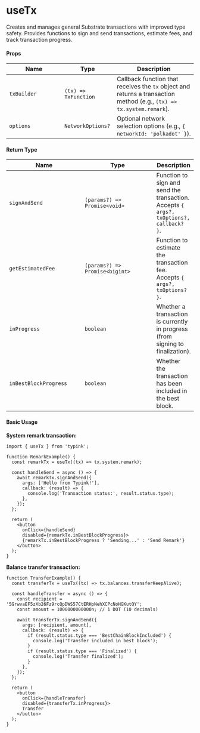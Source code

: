 # useTx

Creates and manages general Substrate transactions with improved type safety. Provides functions to sign and send transactions, estimate fees, and track transaction progress.

#### Props

<table><thead><tr><th width="132.421875">Name</th><th>Type</th><th>Description</th></tr></thead><tbody><tr><td><code>txBuilder</code></td><td><code>(tx) => TxFunction</code></td><td>Callback function that receives the <code>tx</code> object and returns a transaction method (e.g., <code>(tx) => tx.system.remark</code>).</td></tr><tr><td><code>options</code></td><td><code>NetworkOptions?</code></td><td>Optional network selection options (e.g., <code>{ networkId: 'polkadot' }</code>).</td></tr></tbody></table>

#### Return Type

<table><thead><tr><th width="206.578125">Name</th><th width="209.71875">Type</th><th>Description</th></tr></thead><tbody><tr><td><code>signAndSend</code></td><td><code>(params?) => Promise&#x3C;void></code></td><td>Function to sign and send the transaction. Accepts <code>{ args?, txOptions?, callback? }</code>.</td></tr><tr><td><code>getEstimatedFee</code></td><td><code>(params?) => Promise&#x3C;bigint></code></td><td>Function to estimate the transaction fee. Accepts <code>{ args?, txOptions? }</code>.</td></tr><tr><td><code>inProgress</code></td><td><code>boolean</code></td><td>Whether a transaction is currently in progress (from signing to finalization).</td></tr><tr><td><code>inBestBlockProgress</code></td><td><code>boolean</code></td><td>Whether the transaction has been included in the best block.</td></tr></tbody></table>

#### Basic Usage

**System remark transaction:**

```tsx
import { useTx } from 'typink';

function RemarkExample() {
  const remarkTx = useTx((tx) => tx.system.remark);

  const handleSend = async () => {
    await remarkTx.signAndSend({
      args: ['Hello from Typink!'],
      callback: (result) => {
        console.log('Transaction status:', result.status.type);
      },
    });
  };

  return (
    <button
      onClick={handleSend}
      disabled={remarkTx.inBestBlockProgress}>
      {remarkTx.inBestBlockProgress ? 'Sending...' : 'Send Remark'}
    </button>
  );
}
```

**Balance transfer transaction:**

```tsx
function TransferExample() {
  const transferTx = useTx((tx) => tx.balances.transferKeepAlive);

  const handleTransfer = async () => {
    const recipient = '5GrwvaEF5zXb26Fz9rcQpDWS57CtERHpNehXCPcNoHGKutQY';
    const amount = 1000000000000n; // 1 DOT (10 decimals)

    await transferTx.signAndSend({
      args: [recipient, amount],
      callback: (result) => {
        if (result.status.type === 'BestChainBlockIncluded') {
          console.log('Transfer included in best block');
        }
        if (result.status.type === 'Finalized') {
          console.log('Transfer finalized');
        }
      },
    });
  };

  return (
    <button
      onClick={handleTransfer}
      disabled={transferTx.inProgress}>
      Transfer
    </button>
  );
}
```
